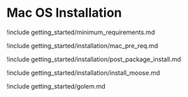 # Mac OS Installation

!include getting_started/minimum_requirements.md

!include getting_started/installation/mac_pre_req.md

!include getting_started/installation/post_package_install.md

!include getting_started/installation/install_moose.md

!include getting_started/golem.md
